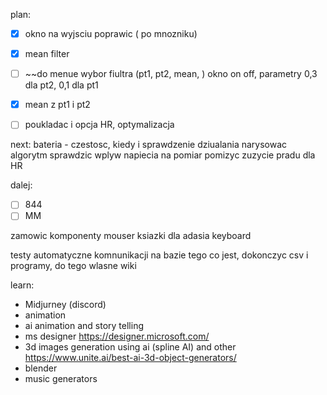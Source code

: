 
plan:
- [x] okno na wyjsciu poprawic ( po mnozniku)
- [x] mean filter
- [ ] ~~do menue wybor fiultra (pt1, pt2, mean, ) okno on off, parametry 0,3 dla pt2, 0,1 dla pt1
- [x] mean z pt1 i pt2
- [ ] poukladac i opcja HR, optymalizacja


next:
bateria - czestosc, kiedy i sprawdzenie dziualania
narysowac algorytm
sprawdzic wplyw napiecia na pomiar
pomizyc zuzycie pradu dla HR

dalej:
- [ ] 844
- [ ] MM

zamowic komponenty mouser
ksiazki dla adasia
keyboard


testy automatyczne komnunikacji na bazie tego co jest, dokonczyc csv i programy,
do tego wlasne wiki

learn:
- Midjurney (discord)
- animation
- ai animation and story telling
- ms designer https://designer.microsoft.com/
- 3d images generation using ai (spline AI) and other https://www.unite.ai/best-ai-3d-object-generators/
- blender
- music generators